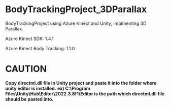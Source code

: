 # BodyTrackingProject_3DParallax
BodyTrackingProject using Azure Kinect and Unity, implmenting 3D Parallax.

Azure Kinect SDK: 1.4.1

Azure Kinect Body Tracking: 1.1.0

# CAUTION
**Copy directml.dll file in Unity project and paste it into the folder where unity editor is installed.**
**ex) C:\Program Files\Unity\Hub\Editor\2022.3.8f1\Editor is the path which directml.dll file should be pasted into.**
